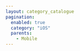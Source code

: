 ```yaml
---
layout: category_catalogue
pagination:
  enabled: true
  category: "iOS"
  parents:
    - Mobile
---
```

